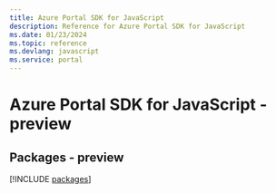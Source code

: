 ```yaml
---
title: Azure Portal SDK for JavaScript
description: Reference for Azure Portal SDK for JavaScript
ms.date: 01/23/2024
ms.topic: reference
ms.devlang: javascript
ms.service: portal
---
```

# Azure Portal SDK for JavaScript - preview
## Packages - preview
[!INCLUDE [packages](portal-index.md)]